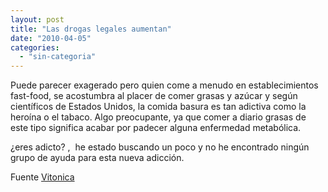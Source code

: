 ```yaml
---
layout: post
title: "Las drogas legales aumentan"
date: "2010-04-05"
categories: 
  - "sin-categoria"
---
```


Puede parecer exagerado pero quien come a menudo en establecimientos fast-food, se acostumbra al placer de comer grasas y azúcar y según científicos de Estados Unidos, la comida basura es tan adictiva como la heroína o el tabaco. Algo preocupante, ya que comer a diario grasas de este tipo significa acabar por padecer alguna enfermedad metabólica.

¿eres adicto? ,  he estado buscando un poco y no he encontrado ningún grupo de ayuda para esta nueva adicción.

Fuente [Vitonica](https://www.vitonica.com/alimentos/comida-basura-tan-adictiva-como-la-droga)
